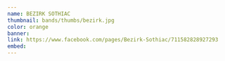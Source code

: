 ```yaml
---
name: BEZIRK SOTHIAC
thumbnail: bands/thumbs/bezirk.jpg
color: orange
banner:
link: https://www.facebook.com/pages/Bezirk-Sothiac/711582828927293
embed:
---
```

